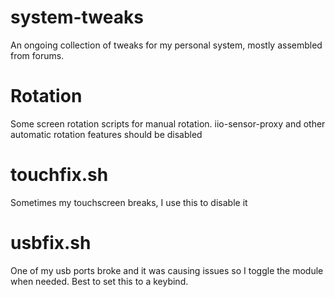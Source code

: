 # system-tweaks
An ongoing collection of tweaks for my personal system, mostly assembled from forums.

# Rotation
Some screen rotation scripts for manual rotation. iio-sensor-proxy and other automatic rotation features should be disabled
# touchfix.sh
Sometimes my touchscreen breaks, I use this to disable it
# usbfix.sh
One of my usb ports broke and it was causing issues so I toggle the module when needed. Best to set this to a keybind.
